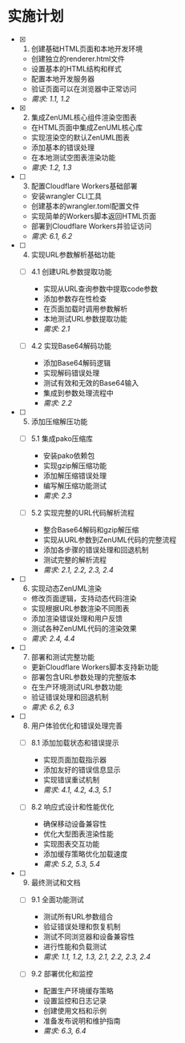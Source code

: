 # 实施计划

- [x] 1. 创建基础HTML页面和本地开发环境

  - 创建独立的renderer.html文件
  - 设置基本的HTML结构和样式
  - 配置本地开发服务器
  - 验证页面可以在浏览器中正常访问
  - _需求: 1.1, 1.2_

- [x] 2. 集成ZenUML核心组件渲染空图表

  - 在HTML页面中集成ZenUML核心库
  - 实现渲染空的默认ZenUML图表
  - 添加基本的错误处理
  - 在本地测试空图表渲染功能
  - _需求: 1.2, 1.3_

- [ ] 3. 配置Cloudflare Workers基础部署

  - 安装wrangler CLI工具
  - 创建基本的wrangler.toml配置文件
  - 实现简单的Workers脚本返回HTML页面
  - 部署到Cloudflare Workers并验证访问
  - _需求: 6.1, 6.2_

- [ ] 4. 实现URL参数解析基础功能

  - [ ] 4.1 创建URL参数提取功能

    - 实现从URL查询参数中提取code参数
    - 添加参数存在性检查
    - 在页面加载时调用参数解析
    - 本地测试URL参数提取功能
    - _需求: 2.1_

  - [ ] 4.2 实现Base64解码功能
    - 添加Base64解码逻辑
    - 实现解码错误处理
    - 测试有效和无效的Base64输入
    - 集成到参数处理流程中
    - _需求: 2.2_

- [ ] 5. 添加压缩解压功能

  - [ ] 5.1 集成pako压缩库

    - 安装pako依赖包
    - 实现gzip解压缩功能
    - 添加解压缩错误处理
    - 编写解压缩功能测试
    - _需求: 2.3_

  - [ ] 5.2 实现完整的URL代码解析流程
    - 整合Base64解码和gzip解压缩
    - 实现从URL参数到ZenUML代码的完整流程
    - 添加各步骤的错误处理和回退机制
    - 测试完整的解析流程
    - _需求: 2.1, 2.2, 2.3, 2.4_

- [ ] 6. 实现动态ZenUML渲染

  - 修改页面逻辑，支持动态代码渲染
  - 实现根据URL参数渲染不同图表
  - 添加渲染错误处理和用户反馈
  - 测试各种ZenUML代码的渲染效果
  - _需求: 2.4, 4.4_

- [ ] 7. 部署和测试完整功能

  - 更新Cloudflare Workers脚本支持新功能
  - 部署包含URL参数处理的完整版本
  - 在生产环境测试URL参数功能
  - 验证错误处理和回退机制
  - _需求: 6.2, 6.3_

- [ ] 8. 用户体验优化和错误处理完善

  - [ ] 8.1 添加加载状态和错误提示

    - 实现页面加载指示器
    - 添加友好的错误信息显示
    - 实现错误重试机制
    - _需求: 4.1, 4.2, 4.3, 5.1_

  - [ ] 8.2 响应式设计和性能优化
    - 确保移动设备兼容性
    - 优化大型图表渲染性能
    - 实现图表交互功能
    - 添加缓存策略优化加载速度
    - _需求: 5.2, 5.3, 5.4_

- [ ] 9. 最终测试和文档

  - [ ] 9.1 全面功能测试

    - 测试所有URL参数组合
    - 验证错误处理和恢复机制
    - 测试不同浏览器和设备兼容性
    - 进行性能和负载测试
    - _需求: 1.1, 1.2, 1.3, 2.1, 2.2, 2.3, 2.4_

  - [ ] 9.2 部署优化和监控
    - 配置生产环境缓存策略
    - 设置监控和日志记录
    - 创建使用文档和示例
    - 准备发布说明和维护指南
    - _需求: 6.3, 6.4_
